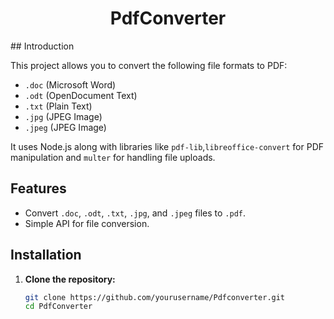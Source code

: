 <center>
  <h1>PdfConverter</h1>
</center>
## Introduction

This project allows you to convert the following file formats to PDF:

- `.doc` (Microsoft Word)
- `.odt` (OpenDocument Text)
- `.txt` (Plain Text)
- `.jpg` (JPEG Image)
- `.jpeg` (JPEG Image)

It uses Node.js along with libraries like `pdf-lib`,`libreoffice-convert` for PDF manipulation and `multer` for handling file uploads.

## Features

- Convert `.doc`, `.odt`, `.txt`, `.jpg`, and `.jpeg` files to `.pdf`.
- Simple API for file conversion.

## Installation

1. **Clone the repository:**

   ```bash
   git clone https://github.com/yourusername/Pdfconverter.git
   cd PdfConverter
   ```
